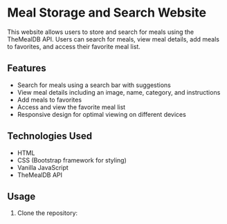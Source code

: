 # Meal Storage and Search Website

This website allows users to store and search for meals using the TheMealDB API. Users can search for meals, view meal details, add meals to favorites, and access their favorite meal list.

## Features

- Search for meals using a search bar with suggestions
- View meal details including an image, name, category, and instructions
- Add meals to favorites
- Access and view the favorite meal list
- Responsive design for optimal viewing on different devices

## Technologies Used

- HTML
- CSS (Bootstrap framework for styling)
- Vanilla JavaScript
- TheMealDB API

## Usage

1. Clone the repository:
